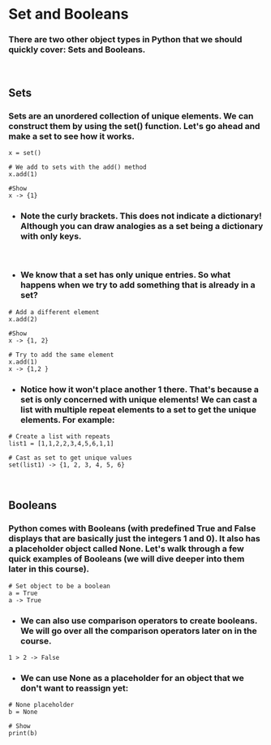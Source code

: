 # Set and Booleans
### There are two other object types in Python that we should quickly cover: Sets and Booleans.
<br>

## Sets
### Sets are an unordered collection of unique elements. We can construct them by using the set() function. Let's go ahead and make a set to see how it works.
`````
x = set()

# We add to sets with the add() method
x.add(1)

#Show
x -> {1}
`````
* ### Note the curly brackets. This does not indicate a dictionary! Although you can draw analogies as a set being a dictionary with only keys.
<br>

* ### We know that a set has only unique entries. So what happens when we try to add something that is already in a set?
````
# Add a different element
x.add(2)

#Show
x -> {1, 2}

# Try to add the same element
x.add(1)
x -> {1,2 }
````
* ### Notice how it won't place another 1 there. That's because a set is only concerned with unique elements! We can cast a list with multiple repeat elements to a set to get the unique elements. For example:
`````
# Create a list with repeats
list1 = [1,1,2,2,3,4,5,6,1,1]

# Cast as set to get unique values
set(list1) -> {1, 2, 3, 4, 5, 6}
`````
<br>

## Booleans
### Python comes with Booleans (with predefined True and False displays that are basically just the integers 1 and 0). It also has a placeholder object called None. Let's walk through a few quick examples of Booleans (we will dive deeper into them later in this course).
`````
# Set object to be a boolean
a = True
a -> True
`````
* ### We can also use comparison operators to create booleans. We will go over all the comparison operators later on in the course.
````
1 > 2 -> False
````
* ### We can use None as a placeholder for an object that we don't want to reassign yet:
````
# None placeholder
b = None

# Show
print(b)
````

